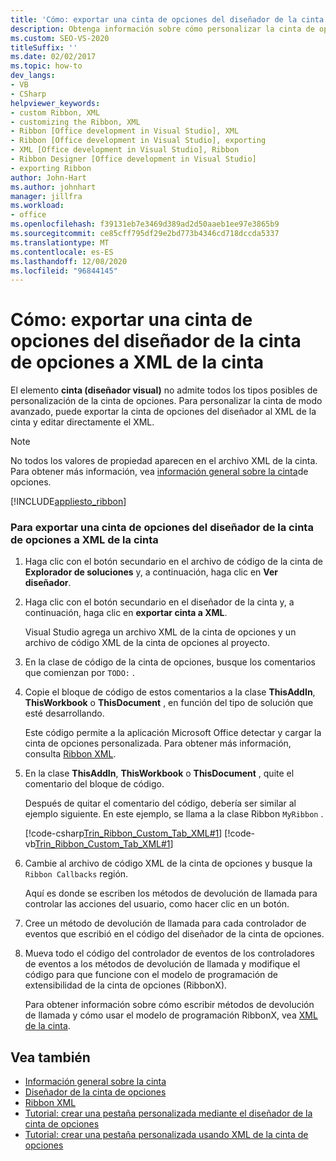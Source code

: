 ```yaml
---
title: 'Cómo: exportar una cinta de opciones del diseñador de la cinta de opciones a XML de la cinta'
description: Obtenga información sobre cómo personalizar la cinta de opciones, puede exportar la cinta de opciones del diseñador al XML de la cinta de opciones y editar el XML directamente.
ms.custom: SEO-VS-2020
titleSuffix: ''
ms.date: 02/02/2017
ms.topic: how-to
dev_langs:
- VB
- CSharp
helpviewer_keywords:
- custom Ribbon, XML
- customizing the Ribbon, XML
- Ribbon [Office development in Visual Studio], XML
- Ribbon [Office development in Visual Studio], exporting
- XML [Office development in Visual Studio], Ribbon
- Ribbon Designer [Office development in Visual Studio]
- exporting Ribbon
author: John-Hart
ms.author: johnhart
manager: jillfra
ms.workload:
- office
ms.openlocfilehash: f39131eb7e3469d389ad2d50aaeb1ee97e3865b9
ms.sourcegitcommit: ce85cff795df29e2bd773b4346cd718dccda5337
ms.translationtype: MT
ms.contentlocale: es-ES
ms.lasthandoff: 12/08/2020
ms.locfileid: "96844145"
---
```

# <a name="how-to-export-a-ribbon-from-the-ribbon-designer-to-ribbon-xml"></a>Cómo: exportar una cinta de opciones del diseñador de la cinta de opciones a XML de la cinta
  El elemento **cinta (diseñador visual)** no admite todos los tipos posibles de personalización de la cinta de opciones. Para personalizar la cinta de modo avanzado, puede exportar la cinta de opciones del diseñador al XML de la cinta y editar directamente el XML.

> [!NOTE]
> No todos los valores de propiedad aparecen en el archivo XML de la cinta. Para obtener más información, vea [información general sobre la cinta](../vsto/ribbon-overview.md)de opciones.

 [!INCLUDE[appliesto_ribbon](../vsto/includes/appliesto-ribbon-md.md)]

### <a name="to-export-a-ribbon-from-the-ribbon-designer-to-ribbon-xml"></a>Para exportar una cinta de opciones del diseñador de la cinta de opciones a XML de la cinta

1. Haga clic con el botón secundario en el archivo de código de la cinta de **Explorador de soluciones** y, a continuación, haga clic en **Ver diseñador**.

2. Haga clic con el botón secundario en el diseñador de la cinta y, a continuación, haga clic en **exportar cinta a XML**.

     Visual Studio agrega un archivo XML de la cinta de opciones y un archivo de código XML de la cinta de opciones al proyecto.

3. En la clase de código de la cinta de opciones, busque los comentarios que comienzan por `TODO:` .

4. Copie el bloque de código de estos comentarios a la clase **ThisAddIn**, **ThisWorkbook** o **ThisDocument** , en función del tipo de solución que esté desarrollando.

     Este código permite a la aplicación Microsoft Office detectar y cargar la cinta de opciones personalizada. Para obtener más información, consulta [Ribbon XML](../vsto/ribbon-xml.md).

5. En la clase **ThisAddIn**, **ThisWorkbook** o **ThisDocument** , quite el comentario del bloque de código.

     Después de quitar el comentario del código, debería ser similar al ejemplo siguiente. En este ejemplo, se llama a la clase Ribbon `MyRibbon` .

     [!code-csharp[Trin_Ribbon_Custom_Tab_XML#1](../vsto/codesnippet/CSharp/Trin_Ribbon_Custom_Tab_XML_O12/ThisAddIn.cs#1)]
     [!code-vb[Trin_Ribbon_Custom_Tab_XML#1](../vsto/codesnippet/VisualBasic/Trin_Ribbon_Custom_Tab_XML_O12/ThisAddIn.vb#1)]

6. Cambie al archivo de código XML de la cinta de opciones y busque la `Ribbon Callbacks` región.

     Aquí es donde se escriben los métodos de devolución de llamada para controlar las acciones del usuario, como hacer clic en un botón.

7. Cree un método de devolución de llamada para cada controlador de eventos que escribió en el código del diseñador de la cinta de opciones.

8. Mueva todo el código del controlador de eventos de los controladores de eventos a los métodos de devolución de llamada y modifique el código para que funcione con el modelo de programación de extensibilidad de la cinta de opciones (RibbonX).

     Para obtener información sobre cómo escribir métodos de devolución de llamada y cómo usar el modelo de programación RibbonX, vea [XML de la cinta](../vsto/ribbon-xml.md).

## <a name="see-also"></a>Vea también
- [Información general sobre la cinta](../vsto/ribbon-overview.md)
- [Diseñador de la cinta de opciones](../vsto/ribbon-designer.md)
- [Ribbon XML](../vsto/ribbon-xml.md)
- [Tutorial: crear una pestaña personalizada mediante el diseñador de la cinta de opciones](../vsto/walkthrough-creating-a-custom-tab-by-using-the-ribbon-designer.md)
- [Tutorial: crear una pestaña personalizada usando XML de la cinta de opciones](../vsto/walkthrough-creating-a-custom-tab-by-using-ribbon-xml.md)
